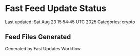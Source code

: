# Fast Feed Update Status
Last updated: Sat Aug 23 15:54:45 UTC 2025
Categories: crypto

## Feed Files Generated

Generated by Fast Updates Workflow
